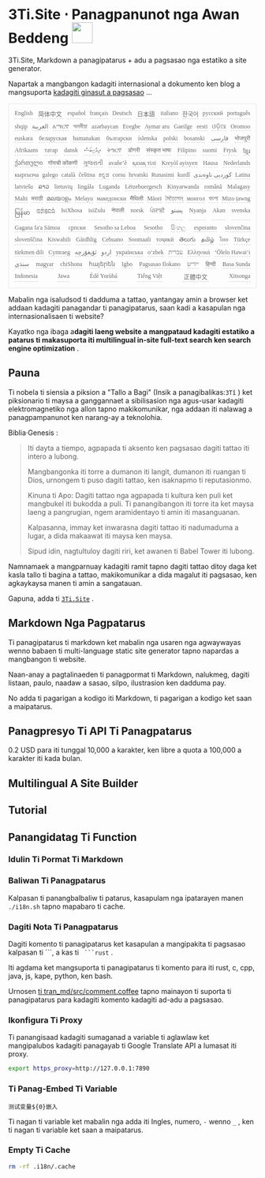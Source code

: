 <h1 style="justify-content:space-between">3Ti.Site ⋅ Panagpanunot nga Awan Beddeng <img src="//i-01.eu.org/3Ti/logo.svg" style="user-select:none;margin-top:-1px;width:42px"></h1>

3Ti.Site, Markdown a panagipatarus + adu a pagsasao nga estatiko a site generator.

Napartak a mangbangon kadagiti internasional a dokumento ken blog a mangsuporta [kadagiti ginasut a pagsasao](https://github.com/i18n-site/node/blob/main/lang/src/index.js) ...

<pre class="langli" style="display:flex;flex-wrap:wrap;background:transparent;border:1px solid #eee;font-size:12px;box-shadow:0 0 3px inset #eee;padding:12px 5px 4px 12px;justify-content:space-between;"><style>pre.langli i{font-weight:300;font-family:s;margin-right:7px;margin-bottom:8px;font-style:normal;color:#666;border-bottom:1px dashed #ccc;}</style><i>English</i><i> 简体中文 </i><i>español</i><i>français</i><i>Deutsch</i><i> 日本語 </i><i>italiano</i><i>한국어</i><i>русский</i><i>português</i><i>shqip</i><i>‫العربية‬</i><i>አማርኛ</i><i>অসমীয়া</i><i>azərbaycan</i><i>Eʋegbe</i><i>Aymar aru</i><i>Gaeilge</i><i>eesti</i><i>ଓଡ଼ିଆ</i><i>Oromoo</i><i>euskara</i><i>беларуская</i><i>bamanakan</i><i>български</i><i>íslenska</i><i>polski</i><i>bosanski</i><i>‫فارسی‬</i><i>भोजपुरी</i><i>Afrikaans</i><i>татар</i><i>dansk</i><i>‫ދިވެހިބަސް‬</i><i>ትግርኛ</i><i>डोगरी</i><i>संस्कृत भाषा</i><i>Filipino</i><i>suomi</i><i>Frysk</i><i>ខ្មែរ</i><i>ქართული</i><i>गोंयची कोंकणी</i><i>ગુજરાતી</i><i>avañe’ẽ</i><i>қазақ тілі</i><i>Kreyòl ayisyen</i><i>Hausa</i><i>Nederlands</i><i>кыргызча</i><i>galego</i><i>català</i><i>čeština</i><i>ಕನ್ನಡ</i><i>corsu</i><i>hrvatski</i><i>Runasimi</i><i>kurdî</i><i>‫کوردیی ناوەندی‬</i><i>Latina</i><i>latviešu</i><i>ລາວ</i><i>lietuvių</i><i>lingála</i><i>Luganda</i><i>Lëtzebuergesch</i><i>Kinyarwanda</i><i>română</i><i>Malagasy</i><i>Malti</i><i>मराठी</i><i>മലയാളം</i><i>Melayu</i><i>македонски</i><i>मैथिली</i><i>Māori</i><i>মৈতৈলোন্</i><i>монгол</i><i>বাংলা</i><i>Mizo ṭawng</i><i>မြန်မာ</i><i>𞄀𞄄𞄰𞄩𞄍𞄜𞄰</i><i>IsiXhosa</i><i>isiZulu</i><i>नेपाली</i><i>norsk</i><i>ਪੰਜਾਬੀ</i><i>‫پښتو‬</i><i>Nyanja</i><i>Akan</i><i>svenska</i><i>Gagana fa'a Sāmoa</i><i>српски</i><i>Sesotho sa Leboa</i><i>Sesotho</i><i>සිංහල</i><i>esperanto</i><i>slovenčina</i><i>slovenščina</i><i>Kiswahili</i><i>Gàidhlig</i><i>Cebuano</i><i>Soomaali</i><i>тоҷикӣ</i><i>తెలుగు</i><i>தமிழ்</i><i>ไทย</i><i>Türkçe</i><i>türkmen dili</i><i>Cymraeg</i><i>‫ئۇيغۇرچە‬</i><i>‫اردو‬</i><i>українська</i><i>o‘zbek</i><i>‫עברית‬</i><i>Ελληνικά</i><i>ʻŌlelo Hawaiʻi</i><i>‫سنڌي‬</i><i>magyar</i><i>chiShona</i><i>հայերեն</i><i>Igbo</i><i>Pagsasao Ilokano</i><i>‫ייִדיש‬</i><i>हिन्दी</i><i>Basa Sunda</i><i>Indonesia</i><i>Jawa</i><i>Èdè Yorùbá</i><i>Tiếng Việt</i><i> 正體中文 </i><i>Xitsonga</i></pre>

Mabalin nga isaludsod ti dadduma a tattao, yantangay amin a browser ket addaan kadagiti panagandar ti panagipatarus, saan kadi a kasapulan nga internasionalisaen ti website?

Kayatko nga ibaga a**dagiti laeng website a mangpataud kadagiti estatiko a patarus ti makasuporta iti multilingual in-site full-text search ken search engine optimization** .

## Pauna

Ti nobela ti siensia a piksion a &quot;Tallo a Bagi&quot; (Insik a panagibalikas:`3Tǐ` ) ket piksionario ti maysa a ganggannaet a sibilisasion nga agus-usar kadagiti elektromagnetiko nga allon tapno makikomunikar, nga addaan iti nalawag a panagpampanunot ken narang-ay a teknolohia.

Biblia·Genesis :

> Iti dayta a tiempo, agpapada ti aksento ken pagsasao dagiti tattao iti intero a lubong.
>
> Mangbangonka iti torre a dumanon iti langit, dumanon iti ruangan ti Dios, urnongem ti puso dagiti tattao, ken isaknapmo ti reputasionmo.
>
> Kinuna ti Apo: Dagiti tattao nga agpapada ti kultura ken puli ket mangbukel iti bukodda a puli. Ti panangibangon iti torre ita ket maysa laeng a pangrugian, ngem aramidentayo ti amin iti masanguanan.
>
> Kalpasanna, immay ket inwarasna dagiti tattao iti nadumaduma a lugar, a dida makaawat iti maysa ken maysa.
>
> Sipud idin, nagtultuloy dagiti riri, ket awanen ti Babel Tower iti lubong.

Namnamaek a mangparnuay kadagiti ramit tapno dagiti tattao ditoy daga ket kasla tallo ti bagina a tattao, makikomunikar a dida magalut iti pagsasao, ken agkaykaysa manen ti amin a sangatauan.

Gapuna, adda ti [`3Ti.Site`](//3Ti.Site) .

## Markdown Nga Pagpatarus

Ti panagipatarus ti markdown ket mabalin nga usaren nga agwaywayas wenno babaen ti multi-language static site generator tapno napardas a mangbangon ti website.

Naan-anay a pagtalinaeden ti panagpormat ti Markdown, nalukmeg, dagiti listaan, paulo, naadaw a sasao, silpo, ilustrasion ken dadduma pay.

No adda ti pagarigan a kodigo iti Markdown, ti pagarigan a kodigo ket saan a maipatarus.

## Panagpresyo Ti API Ti Panagpatarus

0.2 USD para iti tunggal 10,000 a karakter, ken libre a quota a 100,000 a karakter iti kada bulan.

## Multilingual A Site Builder

## Tutorial

## Panangidatag Ti Function

### Idulin Ti Pormat Ti Markdown

### Baliwan Ti Panagpatarus

Kalpasan ti panangbalbaliw ti patarus, kasapulam nga ipatarayen manen `./i18n.sh` tapno mapabaro ti cache.

### Dagiti Nota Ti Panagpatarus

Dagiti komento ti panagipatarus ket kasapulan a mangipakita ti pagsasao kalpasan ti \```, a kas ti ` ```rust` .

Iti agdama ket mangsuporta ti panagipatarus ti komento para iti rust, c, cpp, java, js, kape, python, ken bash.

Urnosen [ti tran_md/src/comment.coffee](https://github.com/i18n-site/node/blob/main/tran_md/src/comment.coffee) tapno mainayon ti suporta ti panagipatarus para kadagiti komento kadagiti ad-adu a pagsasao.

### Ikonfigura Ti Proxy

Ti panangisaad kadagiti sumaganad a variable ti aglawlaw ket mangipalubos kadagiti panagayab ti Google Translate API a lumasat iti proxy.

```bash
export https_proxy=http://127.0.0.1:7890
```

### Ti Panag-Embed Ti Variable

```
测试变量${0}嵌入
```

Ti nagan ti variable ket mabalin nga adda iti Ingles, numero, `-` wenno `_` , ken ti nagan ti variable ket saan a maipatarus.

### Empty Ti Cache

```bash
rm -rf .i18n/.cache
```
